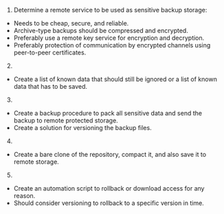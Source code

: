 1. Determine a remote service to be used as sensitive backup storage:

- Needs to be cheap, secure, and reliable.
- Archive-type backups should be compressed and encrypted.
- Preferably use a remote key service for encryption and decryption.
- Preferably protection of communication by encrypted channels using peer-to-peer certificates.

2.

- Create a list of known data that should still be ignored or a list of known data that has to be saved.

3.

- Create a backup procedure to pack all sensitive data and send the backup to remote protected storage.
- Create a solution for versioning the backup files.

4.

- Create a bare clone of the repository, compact it, and also save it to remote storage.

5.

- Create an automation script to rollback or download access for any reason.
- Should consider versioning to rollback to a specific version in time.
